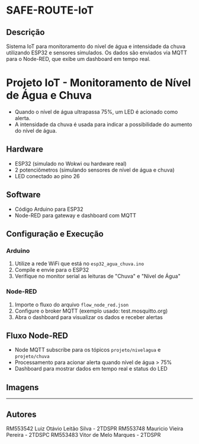 # SAFE-ROUTE-IoT

## Descrição

Sistema IoT para monitoramento do nível de água e intensidade da chuva utilizando ESP32 e sensores simulados. Os dados são enviados via MQTT para o Node-RED, que exibe um dashboard em tempo real.

# Projeto IoT - Monitoramento de Nível de Água e Chuva

- Quando o nível de água ultrapassa 75%, um LED é acionado como alerta.
- A intensidade da chuva é usada para indicar a possibilidade do aumento do nível de água.

## Hardware 

- ESP32 (simulado no Wokwi ou hardware real)
- 2 potenciômetros (simulando sensores de nível de água e chuva)
- LED conectado ao pino 26

## Software

- Código Arduino para ESP32
- Node-RED para gateway e dashboard com MQTT

## Configuração e Execução

### Arduino

1. Utilize a rede WiFi que está no `esp32_agua_chuva.ino`
2. Compile e envie para o ESP32
3. Verifique no monitor serial as leituras de "Chuva" e "Nível de Água"

### Node-RED

1. Importe o fluxo do arquivo `flow_node_red.json`
2. Configure o broker MQTT (exemplo usado: test.mosquitto.org)
3. Abra o dashboard para visualizar os dados e receber alertas

## Fluxo Node-RED

- Node MQTT subscribe para os tópicos `projeto/nivelagua` e `projeto/chuva`
- Processamento para acionar alerta quando nível de água > 75%
- Dashboard para mostrar dados em tempo real e status do LED

## Imagens


---

## Autores

RM553542 Luiz Otávio Leitão Silva - 2TDSPR
RM553748 Mauricio Vieira Pereira - 2TDSPC
RM553483 Vitor de Melo Marques - 2TDSPR

